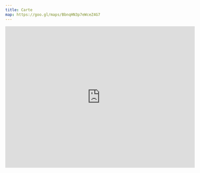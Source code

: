 ```yaml
---
title: Carte
map: https://goo.gl/maps/BbnqHN3p7eWceZ4G7
---
```


<iframe src="https://www.google.com/maps/embed?pb=!1m18!1m12!1m3!1d2714.158540821973!2d7.238965214902179!3d47.13515992841955!2m3!1f0!2f0!3f0!3m2!1i1024!2i768!4f13.1!3m3!1m2!1s0x478e1951ba3cbb9d%3A0x83e47be356ebd8a7!2sParc%20Elfenau!5e0!3m2!1sfr!2sch!4v1612861545528!5m2!1sfr!2sch" width="600" height="450" frameborder="0" style="border:0;" allowfullscreen="" aria-hidden="false" tabindex="0"></iframe>